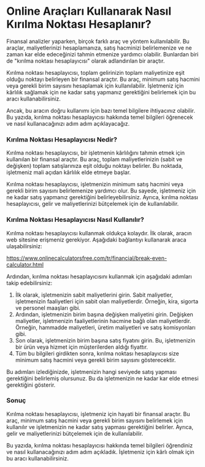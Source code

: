 Online Araçları Kullanarak Nasıl Kırılma Noktası Hesaplanır?
============================================================

Finansal analizler yaparken, birçok farklı araç ve yöntem kullanılabilir. Bu araçlar, maliyetlerinizi hesaplamanıza, satış hacminizi belirlemenize ve ne zaman kar elde edeceğinizi tahmin etmenize yardımcı olabilir. Bunlardan biri de "kırılma noktası hesaplayıcısı" olarak adlandırılan bir araçtır.

Kırılma noktası hesaplayıcısı, toplam gelirinizin toplam maliyetinize eşit olduğu noktayı belirleyen bir finansal araçtır. Bu araç, minimum satış hacmini veya gerekli birim sayısını hesaplamak için kullanılabilir. İşletmeniz için kârlılık sağlamak için ne kadar satış yapmanız gerektiğini belirlemek için bu aracı kullanabilirsiniz.

Ancak, bu aracın doğru kullanımı için bazı temel bilgilere ihtiyacınız olabilir. Bu yazıda, kırılma noktası hesaplayıcısı hakkında temel bilgileri öğrenecek ve nasıl kullanacağınızı adım adım açıklayacağız.

### Kırılma Noktası Hesaplayıcısı Nedir?

Kırılma noktası hesaplayıcısı, bir işletmenin kârlılığını tahmin etmek için kullanılan bir finansal araçtır. Bu araç, toplam maliyetlerinizin (sabit ve değişken) toplam satışlarınıza eşit olduğu noktayı belirler. Bu noktada, işletmeniz mali açıdan kârlılık elde etmeye başlar.

Kırılma noktası hesaplayıcısı, işletmenizin minimum satış hacmini veya gerekli birim sayısını belirlemenize yardımcı olur. Bu sayede, işletmeniz için ne kadar satış yapmanız gerektiğini belirleyebilirsiniz. Ayrıca, kırılma noktası hesaplayıcısı, gelir ve maliyetlerinizi bütçelemek için de kullanılabilir.

### Kırılma Noktası Hesaplayıcısı Nasıl Kullanılır?

Kırılma noktası hesaplayıcısı kullanmak oldukça kolaydır. İlk olarak, aracın web sitesine erişmeniz gerekiyor. Aşağıdaki bağlantıyı kullanarak araca ulaşabilirsiniz:

<https://www.onlinecalculatorsfree.com/tr/financial/break-even-calculator.html>

Ardından, kırılma noktası hesaplayıcısını kullanmak için aşağıdaki adımları takip edebilirsiniz:

1. İlk olarak, işletmenizin sabit maliyetlerini girin. Sabit maliyetler, işletmenizin faaliyetleri için sabit olan maliyetlerdir. Örneğin, kira, sigorta ve personel maaşları gibi.
2. Ardından, işletmenizin birim başına değişken maliyetini girin. Değişken maliyetler, işletmenizin faaliyetlerinin hacmine bağlı olan maliyetlerdir. Örneğin, hammadde maliyetleri, üretim maliyetleri ve satış komisyonları gibi.
3. Son olarak, işletmenizin birim başına satış fiyatını girin. Bu, işletmenizin bir ürün veya hizmet için müşterilerden aldığı fiyattır.
4. Tüm bu bilgileri girdikten sonra, kırılma noktası hesaplayıcısı size minimum satış hacmini veya gerekli birim sayısını gösterecektir.

Bu adımları izlediğinizde, işletmenizin hangi seviyede satış yapması gerektiğini belirlemiş olursunuz. Bu da işletmenizin ne kadar kar elde etmesi gerektiğini gösterir.

### Sonuç

Kırılma noktası hesaplayıcısı, işletmeniz için hayati bir finansal araçtır. Bu araç, minimum satış hacmini veya gerekli birim sayısını belirlemek için kullanılır ve işletmenizin ne kadar satış yapması gerektiğini belirler. Ayrıca, gelir ve maliyetlerinizi bütçelemek için de kullanılabilir.

Bu yazıda, kırılma noktası hesaplayıcısı hakkında temel bilgileri öğrendiniz ve nasıl kullanacağınızı adım adım açıkladık. İşletmeniz için kârlı olmak için bu aracı kullanabilirsiniz.